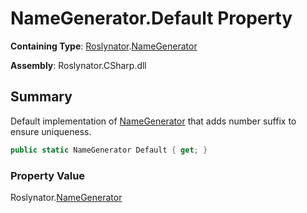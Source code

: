 # NameGenerator\.Default Property

**Containing Type**: [Roslynator](../../README.md)\.[NameGenerator](../README.md)

**Assembly**: Roslynator\.CSharp\.dll

## Summary

Default implementation of [NameGenerator](../README.md) that adds number suffix to ensure uniqueness\.

```csharp
public static NameGenerator Default { get; }
```

### Property Value

Roslynator\.[NameGenerator](../README.md)

